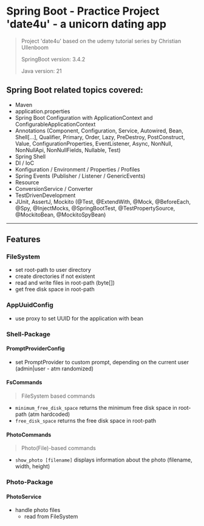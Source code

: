 # Spring Boot - Practice Project 'date4u' - a unicorn dating app
> Project 'date4u' based on the udemy tutorial series by Christian Ullenboom
> 
> SpringBoot version: 3.4.2
> 
> Java version: 21

## Spring Boot related topics covered:
- Maven
- application.properties
- Spring Boot Configuration with ApplicationContext and ConfigurableApplicationContext
- Annotations (Component, Configuration, Service, Autowired, Bean, Shell[...], Qualifier, Primary, Order, Lazy, 
PreDestroy, PostConstruct, Value, ConfigurationProperties, EventListener, Async, NonNull, NonNullApi, NonNullFields,
Nullable, Test)
- Spring Shell
- DI / IoC
- Konfiguration / Environment / Properties / Profiles
- Spring Events (Publisher / Listener / GenericEvents)
- Resource
- ConversionService / Converter
- TestDrivenDevelopment
- JUnit, AssertJ, Mockito (@Test, @ExtendWith, @Mock, @BeforeEach, @Spy, @InjectMocks, @SpringBootTest, @TestPropertySource, @MockitoBean, @MockitoSpyBean)

---
## Features
### FileSystem
- set root-path to user directory
- create directories if not existent
- read and write files in root-path (byte[])
- get free disk space in root-path

### AppUuidConfig
- use proxy to set UUID for the application with bean

### Shell-Package
#### PromptProviderConfig
- set PromptProvider to custom prompt, depending on the current user (admin|user - atm randomized)

#### FsCommands
> FileSystem based commands
- `minimum_free_disk_space` returns the minimum free disk space in root-path (atm hardcoded)
- `free_disk_space` returns the free disk space in root-path

#### PhotoCommands
> Photo(File)-based commands
- `show_photo [filename]` displays information about the photo (filename, width, height)

### Photo-Package
#### PhotoService
- handle photo files
  - read from FileSystem


